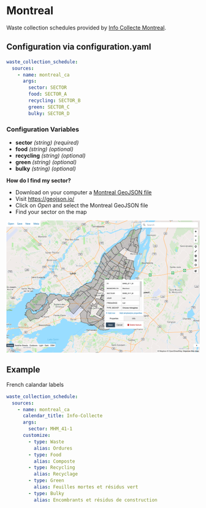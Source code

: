 # Montreal

Waste collection schedules provided by [Info Collecte Montreal](https://montreal.ca/info-collectes/).

## Configuration via configuration.yaml

```yaml
waste_collection_schedule:
  sources:
    - name: montreal_ca
      args:
        sector: SECTOR
        food: SECTOR_A
        recycling: SECTOR_B
        green: SECTOR_C
        bulky: SECTOR_D
```

### Configuration Variables

* **sector** *(string) (required)*
* **food** *(string) (optional)*
* **recycling** *(string) (optional)*
* **green** *(string) (optional)*
* **bulky** *(string) (optional)*

**How do I find my sector?**

- Download on your computer a [Montreal GeoJSON file](https://donnees.montreal.ca/dataset/2df0fa28-7a7b-46c6-912f-93b215bd201e/resource/5f3fb372-64e8-45f2-a406-f1614930305c/download/collecte-des-ordures-menageres.geojson)
- Visit https://geojson.io/
- Click on *Open* and select the Montreal GeoJSON file
- Find your sector on the map

![Alt text](../../images/montreal_ca_helper.png)

## Example

French calandar labels

```yaml
waste_collection_schedule:
  sources:
    - name: montreal_ca
      calendar_title: Info-Collecte
      args:
        sector: MHM_41-1
      customize:
        - type: Waste
          alias: Ordures
        - type: Food
          alias: Composte
        - type: Recycling
          alias: Recyclage
        - type: Green
          alias: Feuilles mortes et résidus vert
        - type: Bulky
          alias: Encombrants et résidus de construction
```
